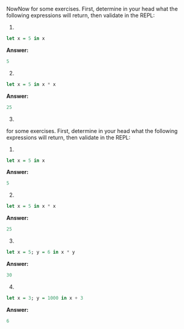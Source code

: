 NowNow for some exercises. First, determine in your head what the following expressions will return, then validate in the REPL:

1.

```haskell
let x = 5 in x
```

**Answer:**

```haskell
5
```

2.
```haskell
let x = 5 in x * x
```

**Answer:**

```haskell
25
```

3.
 for some exercises. First, determine in your head what the following expressions will return, then validate in the REPL:

1.

```haskell
let x = 5 in x
```

**Answer:**

```haskell
5
```

2.
```haskell
let x = 5 in x * x
```

**Answer:**

```haskell
25
```

3.
```haskell
let x = 5; y = 6 in x * y
```

**Answer:**

```haskell
30
```

4.
```haskell
let x = 3; y = 1000 in x + 3
```

**Answer:**

```haskell
6
```